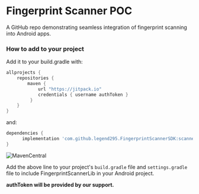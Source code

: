 # Fingerprint Scanner POC

[//]: # ([![Release]&#40;https://jitpack.io/v/legend295/FingerprintScannerSDK.svg&#41;]&#40;https://jitpack.io/#legend295/FingerprintScannerSDK&#41;)

A GitHub repo demonstrating seamless integration of fingerprint scanning into Android apps.

### How to add to your project
Add it to your build.gradle with:
```gradle
allprojects {
    repositories {
        maven { 
            url "https://jitpack.io"
            credentials { username authToken }
         }
    }
}
```
and:

```gradle
dependencies {
      implementation 'com.github.legend295.FingerprintScannerSDK:scanner:{latest version}'
}
```

![MavenCentral](https://maven-badges.herokuapp.com/maven-central/com.hbb20/ccp/badge.svg)

Add the above line to your project's `build.gradle` file and `settings.gradle` file to include FingerprintScannerLib in your Android project.

**authToken will be provided by our support.** 